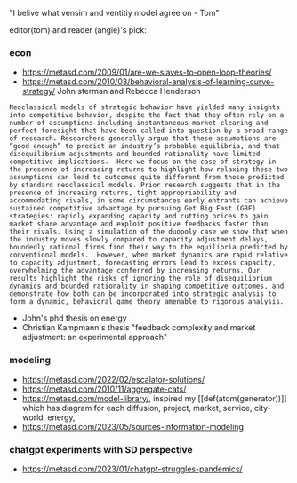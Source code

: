 "I belive what vensim and ventitiy model agree on - Tom"

editor(tom) and reader (angie)'s pick:

### econ
- https://metasd.com/2009/01/are-we-slaves-to-open-loop-theories/
- https://metasd.com/2010/03/behavioral-analysis-of-learning-curve-strategy/ John sterman and Rebecca Henderson
```
Neoclassical models of strategic behavior have yielded many insights into competitive behavior, despite the fact that they often rely on a number of assumptions-including instantaneous market clearing and perfect foresight-that have been called into question by a broad range of research. Researchers generally argue that these assumptions are “good enough” to predict an industry’s probable equilibria, and that disequilibrium adjustments and bounded rationality have limited competitive implications.  Here we focus on the case of strategy in the presence of increasing returns to highlight how relaxing these two assumptions can lead to outcomes quite different from those predicted by standard neoclassical models. Prior research suggests that in the presence of increasing returns, tight appropriability and accommodating rivals, in some circumstances early entrants can achieve sustained competitive advantage by pursuing Get Big Fast (GBF) strategies: rapidly expanding capacity and cutting prices to gain market share advantage and exploit positive feedbacks faster than their rivals. Using a simulation of the duopoly case we show that when the industry moves slowly compared to capacity adjustment delays, boundedly rational firms find their way to the equilibria predicted by conventional models.  However, when market dynamics are rapid relative to capacity adjustment, forecasting errors lead to excess capacity, overwhelming the advantage conferred by increasing returns. Our results highlight the risks of ignoring the role of disequilibrium dynamics and bounded rationality in shaping competitive outcomes, and demonstrate how both can be incorporated into strategic analysis to form a dynamic, behavioral game theory amenable to rigorous analysis.
```
- John's phd thesis on energy
- Christian Kampmann's thesis "feedback complexity and market adjustment: an experimental approach"

### modeling
- https://metasd.com/2022/02/escalator-solutions/
- https://metasd.com/2010/11/aggregate-cats/
- https://metasd.com/model-library/, inspired my [[def(atom(generator))]] which has diagram for each diffusion, project, market, service, city-world, energy, 
- https://metasd.com/2023/05/sources-information-modeling


### chatgpt experiments with SD perspective
- https://metasd.com/2023/01/chatgpt-struggles-pandemics/


